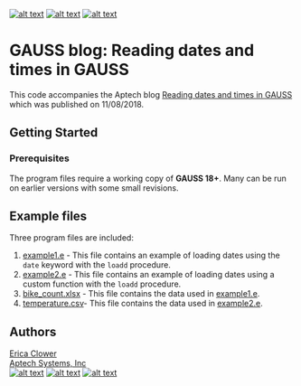 [![alt text][1.1]][1]
[![alt text][2.1]][2]
[![alt text][3.1]][3]

# GAUSS blog: Reading dates and times in GAUSS
This code accompanies the Aptech blog [Reading dates and times in GAUSS](https://www.aptech.com/blog/reading-dates-and-times-in-gauss/) which was published on 11/08/2018.

## Getting Started
### Prerequisites
The program files require a working copy of **GAUSS 18+**. Many can be run on earlier versions with some small revisions.

## Example files
Three program files are included:
1. [example1.e](example1.e) - This file contains an example of loading dates using the `date` keyword with the `loadd` procedure.
2. [example2.e](example2.e) - This file contains an example of loading dates using a custom function with the `loadd` procedure.
3. [bike_count.xlsx](bike_count.xlsx) - This file contains the data used in [example1.e](example1.e).
4. [temperature.csv](temperature.csv )- This file contains the data used in [example2.e](example2.e).

## Authors
[Erica Clower](mailto:eclower@aptech.com)  
[Aptech Systems, Inc](https://www.aptech.com/)  
[![alt text][1.1]][1]
[![alt text][2.1]][2]
[![alt text][3.1]][3]

<!-- links to social media icons -->
[1.1]: https://www.aptech.com/wp-content/uploads/2019/02/fb.png (Visit Aptech Facebook)
[2.1]: https://www.aptech.com/wp-content/uploads/2019/02/gh.png (Aptech Github)
[3.1]: https://www.aptech.com/wp-content/uploads/2019/02/li.png (Find us on LinkedIn)

<!-- links to your social media accounts -->
[1]: https://www.facebook.com/GAUSSAptech/
[2]: https://github.com/aptech
[3]: https://linkedin.com/in/ericaclower
<!-- Please don't remove this: Grab your social icons from https://github.com/carlsednaoui/gitsocial -->

